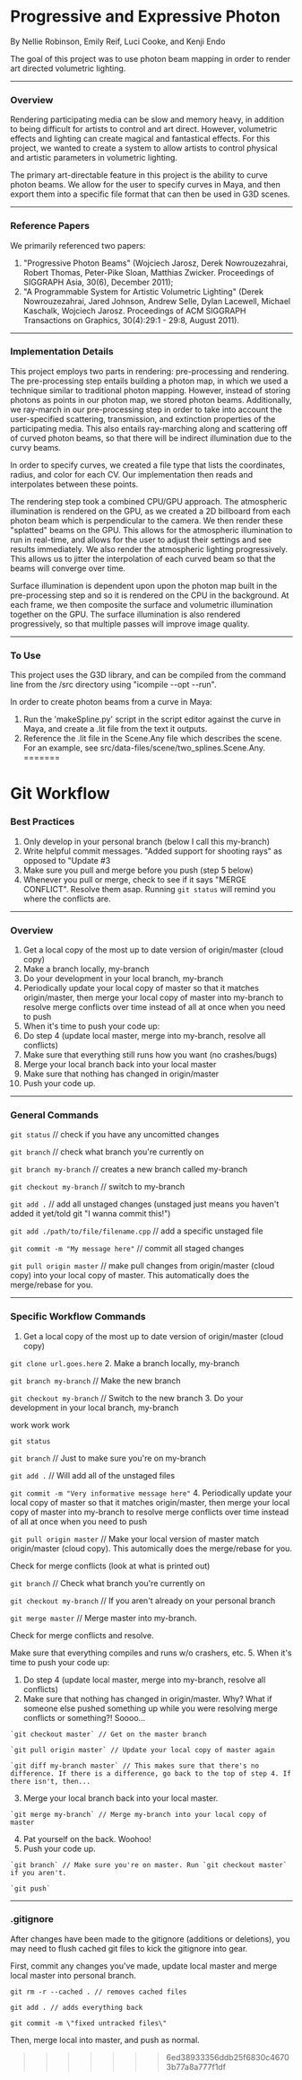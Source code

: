 # Progressive and Expressive Photon

By Nellie Robinson, Emily Reif, Luci Cooke, and Kenji Endo

The goal of this project was to use photon beam mapping in order to render art directed volumetric lighting.

---

### Overview

Rendering participating media can be slow and memory heavy, in addition to being difficult for artists to control and art direct. However, volumetric effects and lighting can create magical and fantastical effects. For this project, we wanted to create a system to allow artists to control physical and artistic parameters in volumetric lighting.

The primary art-directable feature in this project is the ability to curve photon beams. We allow for the user to specify curves in Maya, and then export them into a specific file format that can then be used in G3D scenes.

---

### Reference Papers

We primarily referenced two papers:
1. "Progressive Photon Beams" (Wojciech Jarosz, Derek Nowrouzezahrai, Robert Thomas, Peter-Pike Sloan, Matthias Zwicker. Proceedings of SIGGRAPH Asia, 30(6), December 2011);
2. "A Programmable System for Artistic Volumetric Lighting" (Derek Nowrouzezahrai, Jared Johnson, Andrew Selle, Dylan Lacewell, Michael Kaschalk, Wojciech Jarosz. Proceedings of ACM SIGGRAPH Transactions on Graphics, 30(4):29:1 - 29:8, August 2011).

---

### Implementation Details

This project employs two parts in rendering: pre-processing and rendering. The pre-processing step entails building a photon map, in which we used a technique similar to traditional photon mapping. However, instead of storing photons as points in our photon map, we stored photon beams. Additionally, we ray-march in our pre-processing step in order to take into account the user-specified scattering, transmission, and extinction properties of the participating media. This also entails ray-marching along and scattering off of curved photon beams, so that there will be indirect illumination due to the curvy beams.

In order to specify curves, we created a file type that lists the coordinates, radius, and color for each CV. Our implementation then reads and interpolates between these points.

The rendering step took a combined CPU/GPU approach. The atmospheric illumination is rendered on the GPU, as we created a 2D billboard from each photon beam which is perpendicular to the camera. We then render these "splatted" beams on the GPU. This allows for the atmospheric illumination to run in real-time, and allows for the user to adjust their settings and see results immediately. We also render the atmospheric lighting progressively. This allows us to jitter the interpolation of each curved beam so that the beams will converge over time.

Surface illumination is dependent upon upon the photon map built in the pre-processing step and so it is rendered on the CPU in the background. At each frame, we then composite the surface and volumetric illumination together on the GPU. The surface illumination is also rendered progressively, so that multiple passes will improve image quality.

---

### To Use

This project uses the G3D library, and can be compiled from the command line from the /src directory using "icompile --opt --run". 

In order to create photon beams from a curve in Maya:
1. Run the 'makeSpline.py' script in the script editor against the curve in Maya, and create a .lit file from the text it outputs.
2. Reference the .lit file in the Scene.Any file which describes the scene. For an example, see src/data-files/scene/two_splines.Scene.Any.
=======


# Git Workflow

### Best Practices
1. Only develop in your personal branch (below I call this my-branch)
2. Write helpful commit messages. "Added support for shooting rays" as opposed to "Update #3
3. Make sure you pull and merge before you push (step 5 below)
4. Whenever you pull or merge, check to see if it says "MERGE CONFLICT". Resolve them asap. Running `git status` will remind you where the conflicts are.

---

### Overview
1. Get a local copy of the most up to date version of origin/master (cloud copy)
2. Make a branch locally, my-branch
3. Do your development in your local branch, my-branch
4. Periodically update your local copy of master so that it matches origin/master, then merge your local copy of master into my-branch to resolve merge conflicts over time instead of all at once when you need to push
5. When it's time to push your code up:
  1. Do step 4 (update local master, merge into my-branch, resolve all conflicts)
  2. Make sure that everything still runs how you want (no crashes/bugs)
  3. Merge your local branch back into your local master
  4. Make sure that nothing has changed in origin/master
  5. Push your code up.

---

### General Commands
`git status` // check if you have any uncomitted changes

`git branch` // check what branch you're currently on

`git branch my-branch` // creates a new branch called my-branch

`git checkout my-branch` // switch to my-branch

`git add .` // add all unstaged changes (unstaged just means you haven't added it yet/told git "I wanna commit this!")

`git add ./path/to/file/filename.cpp` // add a specific unstaged file

`git commit -m "My message here"` // commit all staged changes

`git pull origin master` // make pull changes from origin/master (cloud copy) into your local copy of master. This automatically does the merge/rebase for you.

---

### Specific Workflow Commands
1. Get a local copy of the most up to date version of origin/master (cloud copy)

  `git clone url.goes.here`
2. Make a branch locally, my-branch

  `git branch my-branch`  // Make the new branch
  
  `git checkout my-branch`  // Switch to the new branch
3. Do your development in your local branch, my-branch

  work work work
  
  `git status`
  
  `git branch` // Just to make sure you're on my-branch
  
  `git add .` // Will add all of the unstaged files
  
  `git commit -m "Very informative message here"`
4. Periodically update your local copy of master so that it matches origin/master, then merge your local copy of master into my-branch to resolve merge conflicts over time instead of all at once when you need to push

  `git pull origin master` // Make your local version of master match origin/master (cloud copy). This automically does the merge/rebase for you.
  
  Check for merge conflicts (look at what is printed out)
  
  `git branch` // Check what branch you're currently on
  
  `git checkout my-branch` // If you aren't already on your personal branch
  
  `git merge master` // Merge master into my-branch.
  
  Check for merge conflicts and resolve.
  
  Make sure that everything compiles and runs w/o crashers, etc.
5. When it's time to push your code up:
  1. Do step 4 (update local master, merge into my-branch, resolve all conflicts)
  2. Make sure that nothing has changed in origin/master. Why? What if someone else pushed something up while you were resolving merge conflicts or something?! Soooo...
  
    `git checkout master` // Get on the master branch
    
    `git pull origin master` // Update your local copy of master again
    
    `git diff my-branch master` // This makes sure that there's no difference. If there is a difference, go back to the top of step 4. If there isn't, then...
  3. Merge your local branch back into your local master. 
  
    `git merge my-branch` // Merge my-branch into your local copy of master
    
  4. Pat yourself on the back. Woohoo!
  5. Push your code up.
  
    `git branch` // Make sure you're on master. Run `git checkout master` if you aren't.
    
    `git push`
    
---

### .gitignore
After changes have been made to the gitignore (additions or deletions), you may need to flush cached git files to kick the gitignore into gear.

First, commit any changes you've made, update local master and merge local master into personal branch.

  `git rm -r --cached . // removes cached files`
  
  `git add . // adds everything back`
  
  `git commit -m \"fixed untracked files\"`
  
Then, merge local into master, and push as normal.
>>>>>>> 6ed38933356ddb25f6830c46703b77a8a777f1df
